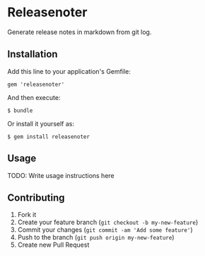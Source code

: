 # Releasenoter

Generate release notes in markdown from git log.

## Installation

Add this line to your application's Gemfile:

    gem 'releasenoter'

And then execute:

    $ bundle

Or install it yourself as:

    $ gem install releasenoter

## Usage

TODO: Write usage instructions here

## Contributing

1. Fork it
2. Create your feature branch (`git checkout -b my-new-feature`)
3. Commit your changes (`git commit -am 'Add some feature'`)
4. Push to the branch (`git push origin my-new-feature`)
5. Create new Pull Request
